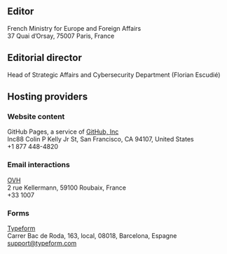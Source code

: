 ## Editor

French Ministry for Europe and Foreign Affairs<br>
37 Quai d’Orsay, 75007 Paris, France

## Editorial director

Head of Strategic Affairs and Cybersecurity Department (Florian Escudié)

## Hosting providers

### Website content

GitHub Pages, a service of [GitHub, Inc](https://github.com)<br>
Inc88 Colin P Kelly Jr St, San Francisco, CA 94107, United States<br>
+1 877 448-4820

### Email interactions

[OVH](https://www.ovh.com/)<br>
2 rue Kellermann, 59100 Roubaix, France<br>
+33 1007

### Forms

[Typeform](https://www.typeform.com)<br>
Carrer Bac de Roda, 163, local, 08018, Barcelona, Espagne<br>
support@typeform.com
